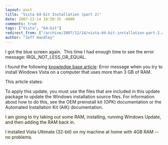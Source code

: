 ```yaml
---
layout: post
title: "Vista 64-bit Installation (part 2)"
date: 2007-12-14 18:50:35 -0800
comments: true
tags: ["Vista", "64-bit"]
redirect_from: ["/archive/2007/12/14/vista-64-bit-installation-part-2.aspx/"]
author: "Jeff Handley"
---
```

<!-- more -->
<p>I got the blue screen again.  This time I had enough time to see the error message: IRQL_NOT_LESS_OR_EQUAL.</p>  <p>I found the following <a href="http://support.microsoft.com/kb/929777">knowledge base article</a>: Error message when you try to install Windows Vista on a computer that uses more than 3 GB of RAM.</p>  <p>This article states:</p>  <p>To apply this update, you must use the files that are included in this update package to update the Windows installation source files. For information about how to do this, see the OEM preinstall kit (OPK) documentation or the Automated Installation Kit (AIK) documentation.</p>  <p><font style="background-color: #fcfaf0">I am going to try taking out some RAM, installing, running Windows Update, and then adding the RAM back in.</font></p>  <p><font style="background-color: #fcfaf0">I installed Vista Ultimate (32-bit) on my machine at home with 4GB RAM -- no problems.</font></p>
